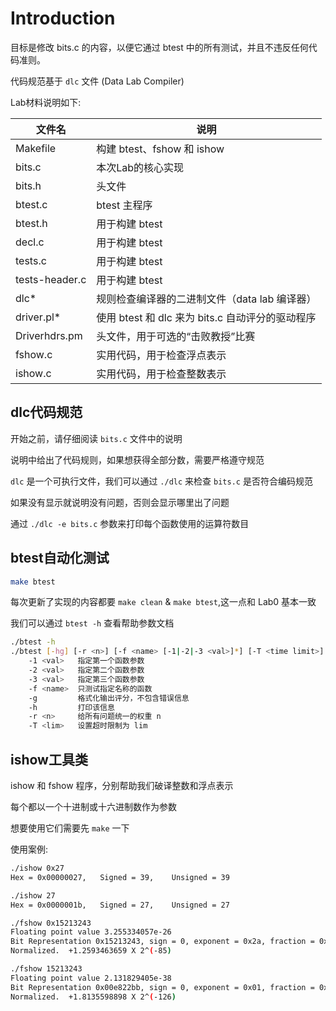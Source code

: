 # Introduction

目标是修改 bits.c 的内容，以便它通过 btest 中的所有测试，并且不违反任何代码准则。

代码规范基于 `dlc` 文件 (Data Lab Compiler)

Lab材料说明如下:

| 文件名         | 说明                                             |
| -------------- | ------------------------------------------------ |
| Makefile       | 构建 btest、fshow 和 ishow                       |
| bits.c         | 本次Lab的核心实现                           |
| bits.h         | 头文件                                           |
| btest.c        | btest 主程序                                     |
| btest.h        | 用于构建 btest                                   |
| decl.c         | 用于构建 btest                                   |
| tests.c        | 用于构建 btest                                   |
| tests-header.c | 用于构建 btest                                   |
| dlc*           | 规则检查编译器的二进制文件（data lab 编译器）    |
| driver.pl*     | 使用 btest 和 dlc 来为 bits.c 自动评分的驱动程序 |
| Driverhdrs.pm  | 头文件，用于可选的“击败教授”比赛                 |
| fshow.c        | 实用代码，用于检查浮点表示                       |
| ishow.c        | 实用代码，用于检查整数表示                       |

## dlc代码规范

开始之前，请仔细阅读 `bits.c` 文件中的说明

说明中给出了代码规则，如果想获得全部分数，需要严格遵守规范

`dlc` 是一个可执行文件，我们可以通过 `./dlc` 来检查 `bits.c` 是否符合编码规范

如果没有显示就说明没有问题，否则会显示哪里出了问题

通过 `./dlc -e bits.c` 参数来打印每个函数使用的运算符数目

## btest自动化测试

```sh
make btest
```
每次更新了实现的内容都要 `make clean` & `make btest`,这一点和 Lab0 基本一致

我们可以通过 `btest -h` 查看帮助参数文档

```sh
./btest -h
./btest [-hg] [-r <n>] [-f <name> [-1|-2|-3 <val>]*] [-T <time limit>]
    -1 <val>   指定第一个函数参数
    -2 <val>   指定第二个函数参数
    -3 <val>   指定第三个函数参数
    -f <name>  只测试指定名称的函数
    -g         格式化输出评分，不包含错误信息
    -h         打印该信息
    -r <n>     给所有问题统一的权重 n
    -T <lim>   设置超时限制为 lim
```

## ishow工具类

 ishow 和 fshow 程序，分别帮助我们破译整数和浮点表示
 
 每个都以一个十进制或十六进制数作为参数

 想要使用它们需要先 `make` 一下

 使用案例:
 
 ```sh
./ishow 0x27
Hex = 0x00000027,   Signed = 39,    Unsigned = 39

./ishow 27
Hex = 0x0000001b,   Signed = 27,    Unsigned = 27

./fshow 0x15213243
Floating point value 3.255334057e-26
Bit Representation 0x15213243, sign = 0, exponent = 0x2a, fraction = 0x213243
Normalized.  +1.2593463659 X 2^(-85)

./fshow 15213243
Floating point value 2.131829405e-38
Bit Representation 0x00e822bb, sign = 0, exponent = 0x01, fraction = 0x6822bb
Normalized.  +1.8135598898 X 2^(-126)
 ```
